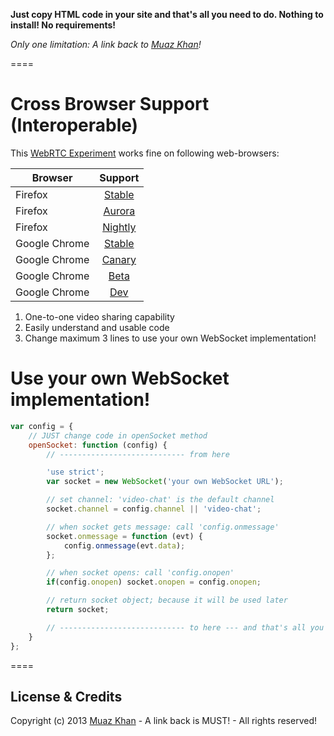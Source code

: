**Just copy HTML code in your site and that's all you need to do. Nothing to install! No requirements!**

*Only one limitation: A link back to [Muaz Khan](http://github.com/muaz-khan)!*

====
# Cross Browser Support (Interoperable)

This [WebRTC Experiment](https://webrtc-experiment.appspot.com/websocket/) works fine on following web-browsers:

| Browser        | Support           |
| ------------- |:-------------:|
| Firefox | [Stable](http://www.mozilla.org/en-US/firefox/new/) |
| Firefox | [Aurora](http://www.mozilla.org/en-US/firefox/aurora/) |
| Firefox | [Nightly](http://nightly.mozilla.org/) |
| Google Chrome | [Stable](https://www.google.com/intl/en_uk/chrome/browser/) |
| Google Chrome | [Canary](https://www.google.com/intl/en/chrome/browser/canary.html) |
| Google Chrome | [Beta](https://www.google.com/intl/en/chrome/browser/beta.html) |
| Google Chrome | [Dev](https://www.google.com/intl/en/chrome/browser/index.html?extra=devchannel#eula) |

1. One-to-one video sharing capability
2. Easily understand and usable code
3. Change maximum 3 lines to use your own WebSocket implementation!

# Use your own WebSocket implementation!

```javascript
var config = {
    // JUST change code in openSocket method
    openSocket: function (config) {
        // ---------------------------- from here

		'use strict';
		var socket = new WebSocket('your own WebSocket URL');

		// set channel: 'video-chat' is the default channel
        socket.channel = config.channel || 'video-chat';

		// when socket gets message: call 'config.onmessage'
		socket.onmessage = function (evt) {
			config.onmessage(evt.data);
		};

		// when socket opens: call 'config.onopen'
		if(config.onopen) socket.onopen = config.onopen;

        // return socket object; because it will be used later
        return socket;

        // ---------------------------- to here --- and that's all you need to do!
    }
};
```

====
## License & Credits

Copyright (c) 2013 [Muaz Khan](https://plus.google.com/100325991024054712503) - A link back is MUST! - All rights reserved!

